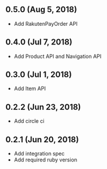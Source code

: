 ## 0.5.0 (Aug 5, 2018)
* Add RakutenPayOrder API

## 0.4.0 (Jul 7, 2018)
* Add Product API and Navigation API

## 0.3.0 (Jul 1, 2018)
* Add Item API

## 0.2.2 (Jun 23, 2018)
* Add circle ci

## 0.2.1 (Jun 20, 2018)
* Add integration spec
* Add required ruby version
